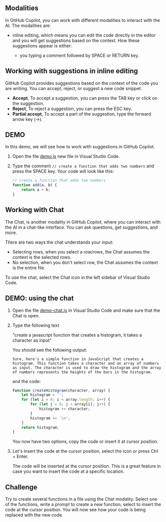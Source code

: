 ## Modalities

In GitHub Copilot, you can work with different modalities to interact with the AI. The modalities are:

- inline editing, which means you can edit the code directly in the editor and you will get suggestions based on the context. How these suggestions appear is either:

  - you typing a comment followed by SPACE or RETURN key.

## Working with suggestions in inline editing

GitHub Copilot provides suggestions based on the context of the code you are writing. You can accept, reject, or suggest a new code snippet.

- **Accept**, To accept a suggestion, you can press the TAB key or click on the suggestion.
- **Reject**, To reject a suggestion, you can press the ESC key.
- **Partial accept**, To accept a part of the suggestion, type the forward arrow key (→).

## DEMO

In this demo, we will see how to work with suggestions in GitHub Copilot.

1. Open the file [demo.js](./demo.js) new file in Visual Studio Code.
1. Type the comment `// create a function that adds two numbers` and press the SPACE key. Your code will look like this:

    ```js
    // create a function that adds two numbers
    function add(a, b) {
        return a + b;
    }
    ```

## Working with Chat

The Chat, is another modality in GitHub Copilot, where you can interact with the AI in a chat-like interface. You can ask questions, get suggestions, and more.

There are two ways the chat understands your input:

- Selecting rows, when you select a row/rows, the Chat assumes the context is the selected rows.
- No selection, when you don't select row, the Chat assumes the context is the entire file.

To use the chat, select the Chat icon in the left sidebar of Visual Studio Code.

## DEMO: using the chat

1. Open the file [demo-chat.js](./demo-chat.js) in Visual Studio Code and make sure that the Chat is open.
1. Type the following text 

    "create a javascript function that creates a histogram, it takes a character as input"

    You should see the following output:
    
    ```text
    Sure, here's a simple function in JavaScript that creates a histogram. This function takes a character and an array of numbers as input. The character is used to draw the histogram and the array of numbers represents the heights of the bars in the histogram.
    ```

    and the code:

    ```js
    function createHistogram(character, array) {
        let histogram = '';
        for (let i = 0; i < array.length; i++) {
            for (let j = 0; j < array[i]; j++) {
                histogram += character;
            }
            histogram += '\n';
        }
        return histogram;
    }
    ```

    You now have two options, copy the code or insert it at cursor position.

1. Let's insert the code at the cursor position, select the icon or press Ctrl + Enter.

    The code will be inserted at the cursor position. This is a great feature in case you want to insert the code at a specific location.

## Challenge

Try to create several functions in a file using the Chat modality. Select one of the functions, write a prompt to create a new function, select to insert the code at the cursor position. You will now see how your code is being replaced with the new code.